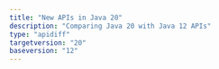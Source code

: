```yaml
---
title: "New APIs in Java 20"
description: "Comparing Java 20 with Java 12 APIs"
type: "apidiff"
targetversion: "20"
baseversion: "12"
---
```

